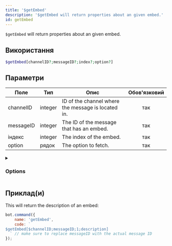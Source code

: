 ```yaml
---
title: '$getEmbed'
description: '$getEmbed will return properties about an given embed.'
id: getEmbed
---
```


`$getEmbed` will return properties about an given embed.

## Використання

```php
$getEmbed[channelID?;messageID?;index?;option?]
```

## Параметри

| Поле      | Тип     | Опис                                               | Обов'язковий |
| --------- | ------- | -------------------------------------------------- |:------------:|
| channelID | integer | ID of the channel where the message is located in. |     так      |
| messageID | integer | The ID of the message that has an embed.           |     так      |
| індекс    | integer | The index of the embed.                            |     так      |
| option    | рядок   | The option to fetch.                               |     так      |

<details>
  <summary><h3> Options </h3></summary>

| Тип                                 | Опис                             |
| ----------------------------------- | -------------------------------- |
| title                               | Title of the embed.              |
| опис                                | Description of the embed.        |
| URL                                 | The URL in the title.            |
| color                               | Color of the embed.              |
| timestamp                           | Timestamp located in the footer. |
| field<index\>.name / field1.name   | Field title.                     |
| field<index\>.value / field1.value | Field description.               |
| thumbnail                           | Thumbnail (image top right).     |
| image                               | Large image at the bottom.       |
| video                               | Video/GIF.                       |
| author                              | Author, above title field.       |
| footer                              | Footer.                          |
| files                               | Attached files.                  |
| createdAt                           | Creation date of the embed.      |
| hexColor                            | Hex color of the embed.          |
| length                              | Length of the embed.             |

</details>

## Приклад(и)

This will return the description of an embed:

```javascript
bot.command({
    name: 'getEmbed',
    code: `
$getEmbed[$channelID;messageID;1;description] 
  ` // make sure to replace messageID with the actual message ID 
});
```
